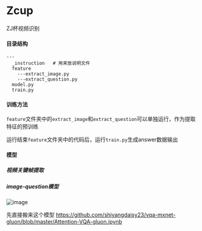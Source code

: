 # Zcup
ZJ杯视频识别

#### 目录结构
    ---
      _instruction   # 用来放说明文件
      feature
        ---extract_image.py 
        ---extract_question.py  
      model.py
      train.py
      

#### 训练方法
`feature`文件夹中的`extract_image`和`extract_question`可以单独运行，作为提取特征的预训练

运行结束`feature`文件夹中的代码后，运行`train.py`生成answer数据输出
      
#### 模型

##### 视频关键帧提取

##### image-question模型

![image](https://github.com/SummerLitchy/Zcup/blob/master/_instruction/VQA-attention.png)

先直接搬来这个模型 https://github.com/shiyangdaisy23/vqa-mxnet-gluon/blob/master/Attention-VQA-gluon.ipynb

